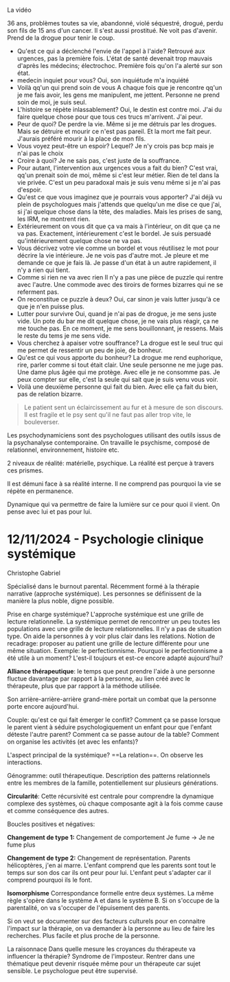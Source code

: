 La vidéo

36 ans, problèmes toutes sa vie, abandonné, violé séquestré, drogué, perdu son fils de 15 ans d'un cancer. Il s'est aussi prostitué. Ne voit pas d'avenir. Prend de la drogue pour tenir le coup.
- Qu'est ce qui a déclenché l'envie de l'appel à l'aide?
Retrouvé aux urgences, pas la première fois. L'état de santé devenait trop mauvais d'après les médecins; électrochoc. Première fois qu'on l'a alerté sur son état.
- medecin inquiet pour vous? 
Oui, son inquiétude m'a inquiété
- Voilà qq'un qui prend soin de vous
A chaque fois que je rencontre qq'un je me fais avoir, les gens me manipulent, me jettent. Personne ne prend soin de moi, je suis seul.
- L'histoire se répète inlassablement?
Oui, le destin est contre moi. J'ai du faire quelque chose pour que tous ces trucs m'arrivent. J'ai peur.
- Peur de quoi?
De perdre la vie. Même si je me détruis par les drogues. Mais se détruire et mourir ce n'est pas pareil. Et la mort me fait peur. J'aurais préféré mourir à la place de mon fils.
- Vous voyez peut-être un espoir?
Lequel? Je n'y crois pas bcp mais je n'ai pas le choix
- Croire à quoi?
Je ne sais pas, c'est juste de la souffrance.
- Pour autant, l'intervention aux urgences vous a fait du bien?
C'est vrai, qq'un prenait soin de moi, même si c'est leur métier. Rien de tel dans la vie privée. C'est un peu paradoxal mais je suis venu même si je n'ai pas d'espoir.
- Qu'est ce que vous imaginez que je pourrais vous apporter?
J'ai déjà vu plein de psychologues mais j'attends que quelqu'un me dise ce que j'ai, si j'ai quelque chose dans la tête, des maladies. Mais les prises de sang, les IRM, ne montrent rien.
- Extérieurement on vous dit que ça va mais à l'intérieur, on dit que ça ne va pas.
Exactement, intérieurement c'est le bordel. Je suis persuadé qu'intérieurement quelque chose ne va pas. 
- Vous décrivez votre vie comme un bordel et vous réutilisez le mot pour décrire la vie intérieure.
Je ne vois pas d'autre mot. Je pleure et me demande ce que je fais là. Je passe d'un état à un autre rapidement, il n'y a rien qui tient. 
- Comme si rien ne va avec rien
Il n'y a pas une pièce de puzzle qui rentre avec l'autre. Une commode avec des tiroirs de formes bizarres qui ne se referment pas.
- On reconstitue ce puzzle à deux?
Oui, car sinon je vais lutter jusqu'à ce que je n'en puisse plus.
- Lutter pour survivre
Oui, quand je n'ai pas de drogue, je me sens juste vide. Un pote du bar me dit quelque chose, je ne vais plus réagir, ça ne me touche pas. En ce moment, je me sens bouillonnant, je ressens. Mais le reste du tems je me sens vide.
- Vous cherchez à apaiser votre souffrance?
La drogue est le seul truc qui me permet de ressentir un peu de joie, de bonheur.
- Qu'est ce qui vous apporte du bonheur?
La drogue me rend euphorique, rire, parler comme si tout était clair. Une seule personne ne me juge pas. Une dame plus âgée qui me protège. Avec elle je ne consomme pas. Je peux compter sur elle, c'est la seule qui sait que je suis venu vous voir.
- Voilà une deuxième personne qui fait du bien.
Avec elle ça fait du bien, pas de relation bizarre.


> Le patient sent un éclaircissement au fur et à mesure de son discours.
> Il est fragile et le psy sent qu'il ne faut pas aller trop vite, le bouleverser.


Les psychodynamiciens sont des psychologues utilisant des outils issus de la psychanalyse contemporaine. 
On travaille le psychisme, composé de relationnel, environnement, histoire etc.

2 niveaux de réalité: matérielle, psychique. 
La réalité est perçue à travers ces prismes. 

Il est démuni face à sa réalité interne. Il ne comprend pas pourquoi la vie se répète en permanence.

Dynamique qui va permettre de faire la lumière sur ce pour quoi il vient. On pense avec lui et pas pour lui.


# 12/11/2024 - Psychologie clinique systémique
Christophe Gabriel

Spécialisé dans le burnout parental.
Récemment formé à la thérapie narrative (approche systémique). Les personnes se définissent de la manière la plus noble, digne possible.

Prise en charge systémique?
L'approche systémique est une grille de lecture relationnelle. 
La systémique permet de rencontrer un peu toutes les populations avec une grille de lecture relationnelles. Il n'y a pas de situation type. On aide la personnes à y voir plus clair dans les relations.
Notion de recadrage: proposer au patient une grille de lecture différente pour une même situation. Exemple: le perfectionnisme. Pourquoi le perfectionnisme a été utile à un moment? L'est-il toujours et est-ce encore adapté aujourd'hui? 

**Alliance thérapeutique**: le temps que peut prendre l'aide à une personne fluctue davantage par rapport à la personne, au lien créé avec le thérapeute, plus que par rapport à la méthode utilisée.

Son arrière-arrière-arrière grand-mère portait un combat que la personne porte encore aujourd'hui.

Couple: qu'est ce qui fait émerger le conflit? Comment ça se passe lorsque le parent vient à séduire psychologiquement un enfant pour que l'enfant déteste l'autre parent? Comment ca se passe autour de la table? Comment on organise les activités (et avec les enfants)?

L'aspect principal de la systémique? ==La relation==. On observe les interactions.

Génogramme: outil thérapeutique. Description des patterns relationnels entre les membres de la famille, potentiellement sur plusieurs générations.

**Circularité**: Cette récursivité est centrale pour comprendre la dynamique complexe des systèmes, où chaque composante agit à la fois comme cause et comme conséquence des autres.


Boucles positives et négatives:

**Changement de type 1:**
	Changement de comportement
	 Je fume -> Je ne fume plus

**Changement de type 2:** 
	Changement de représentation. 
	Parents hélicoptères, j'en ai marre. L'enfant comprend que les parents sont tout le temps sur son dos car ils ont peur pour lui. L'enfant peut s'adapter car il comprend pourquoi ils le font.


**Isomorphisme**
Correspondance formelle entre deux systèmes. La même règle s'opère dans le système A et dans le système B. Si on s'occupe de la parentalité, on va s'occuper de l'épuisement des parents. 

Si on veut se documenter sur des facteurs culturels pour en connaitre l'impact sur la thérapie, on va demander à la personne au lieu de faire les recherches. Plus facile et plus proche de la personne.

La raisonnace
Dans quelle mesure les croyances du thérapeute va influencer la thérapie? Syndrome de l'imposteur. Rentrer dans une thématique peut devenir risquée même pour un thérapeute car sujet sensible. Le psychologue peut être supervisé. 